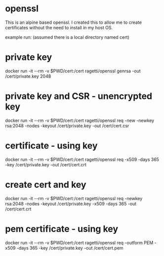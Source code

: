 # openssl
This is an alpine based openssl. I created this to allow me to create certificates without the need to install in my host OS.

example run: (assumed there is a local directory named cert)

# private key
docker run -it --rm -v $PWD/cert:/cert ragetti/openssl genrsa -out /cert/private.key 2048

# private key and CSR - unencrypted key
docker run -it --rm -v $PWD/cert:/cert ragetti/openssl req -new -newkey rsa:2048 -nodes -keyout /cert/private.key -out /cert/cert.csr

# certificate - using key
docker run -it --rm -v $PWD/cert:/cert ragetti/openssl req -x509 -days 365 -key /cert/private.key -out /cert/cert.crt

# create cert and key
docker run -it --rm -v $PWD/cert:/cert ragetti/openssl req -newkey rsa:2048 -nodes -keyout /cert/private.key -x509 -days 365 -out /cert/cert.crt

# pem certificate - using key
docker run -it --rm -v $PWD/cert:/cert ragetti/openssl req -outform PEM -x509 -days 365 -key /cert/private.key -out /cert/cert.pem

